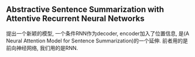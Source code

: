 ## Abstractive Sentence Summarization with Attentive Recurrent Neural Networks

提出一个新颖的模型, 一个条件RNN作为decoder, encoder加入了位置信息, 是(A Neural Attention Model for Sentence Summarization)的一个延伸.
前者用的是前向神经网络, 我们用的是RNN.




